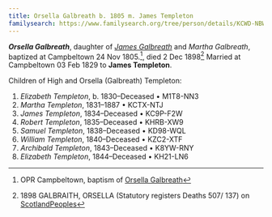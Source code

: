```yaml
---
title: Orsella Galbreath b. 1805 m. James Templeton
familysearch: https://www.familysearch.org/tree/person/details/KCWD-NBW
---
```

***Orsella Galbreath***, daughter of [*James Galbreath*](galbreath-james-abt-1775.md) and *Martha Galbreath*, baptized at Campbeltown 24 Nov 1805.[^birth], died 2 Dec 1898[^death] Married at Campbeltown 03 Feb 1829 to **James Templeton**.

Children of High and Orsella (Galbreath) Templeton:

1. *Elizabeth Templeton*, b. 1830–Deceased	 • 	M1T8-NN3​​
2. *Martha Templeton*, 1831–1887	 • 	KCTX-NTJ​​
3. *James Templeton*, 1834–Deceased	 • 	KC9P-F2W​​
4. *Robert Templeton*, 1835–Deceased	 • 	KHRB-XW9​​
5. *Samuel Templeton*,  1838–Deceased	 • 	KD98-WQL​​
6. *William Templeton*, 1840–Deceased	 • 	KZC2-XTF​​
7. *Archibald Templeton*, 1843–Deceased	 • 	K8YW-RNY​​
8. *Elizabeth Templeton*, 1844–Deceased	 • 	KH21-LN6

[^birth]: OPR Campbeltown, baptism of [Orsella Galbreath](/sources/opr-campbeltown-births.md#1805-11-24-orsella-galbreath)

[^death]: 1898 GALBRAITH, ORSELLA (Statutory registers Deaths 507/ 137) on [ScotlandPeoples](https://www.scotlandspeople.gov.uk/view-image/nrs_stat_deaths/5092630)

